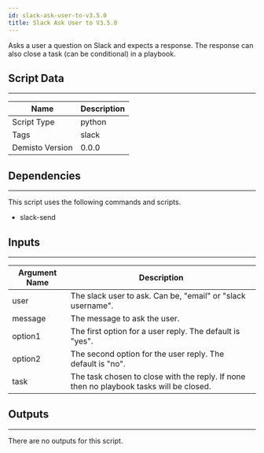 ```yaml
---
id: slack-ask-user-to-v3.5.0
title: Slack Ask User to V3.5.0
---
```


Asks a user a question on Slack and expects a response. The response can also close a task (can be conditional) in a playbook.

## Script Data
---

| **Name** | **Description** |
| --- | --- |
| Script Type | python |
| Tags | slack |
| Demisto Version | 0.0.0 |

## Dependencies
---
This script uses the following commands and scripts.
* slack-send

## Inputs
---

| **Argument Name** | **Description** |
| --- | --- |
| user | The slack user to ask. Can be, "email" or "slack username". |
| message | The message to ask the user. |
| option1 | The first option for a user reply. The default is "yes". |
| option2 | The second option for the user reply. The default is "no". |
| task | The task chosen to close with the reply. If none then no playbook tasks will be closed. |

## Outputs
---
There are no outputs for this script.
